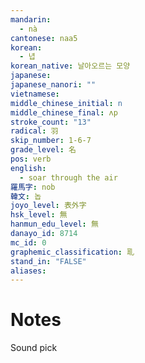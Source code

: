 ```yaml
---
mandarin:
  - nà
cantonese: naa5
korean:
  - 녑
korean_native: 날아오르는 모양
japanese:
japanese_nanori: ""
vietnamese:
middle_chinese_initial: n
middle_chinese_final: ʌp
stroke_count: "13"
radical: 羽
skip_number: 1-6-7
grade_level: 名
pos: verb
english:
  - soar through the air
羅馬字: nob
韓文: 놉
joyo_level: 表外字
hsk_level: 無
hanmun_edu_level: 無
danayo_id: 8714
mc_id: 0
graphemic_classification: 耴
stand_in: "FALSE"
aliases:
---
```


# Notes
Sound pick